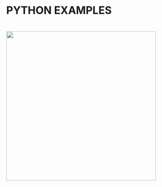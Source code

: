 <h1> PYTHON EXAMPLES <h1>
<img width="400" height="400" src="https://upload.wikimedia.org/wikipedia/commons/thumb/c/c3/Python-logo-notext.svg/800px-Python-logo-notext.svg.png">